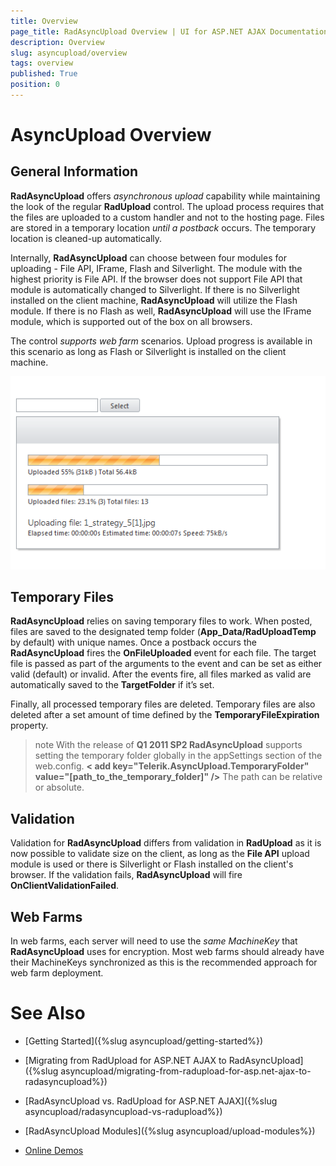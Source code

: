 ```yaml
---
title: Overview
page_title: RadAsyncUpload Overview | UI for ASP.NET AJAX Documentation
description: Overview
slug: asyncupload/overview
tags: overview
published: True
position: 0
---
```


# AsyncUpload Overview



## General Information

**RadAsyncUpload** offers *asynchronous upload* capability while maintaining the look of the regular **RadUpload** control. The upload process requires that the files are uploaded to a custom handler and not to the hosting page. Files are stored in a temporary location *until a postback* occurs. The temporary location is cleaned-up automatically.

Internally, **RadAsyncUpload** can choose between four modules for uploading - File API, IFrame, Flash and Silverlight. The module with the highest priority is File API. If the browser does not support File API that module is automatically changed to Silverlight. If there is no Silverlight installed on the client machine, **RadAsyncUpload** will utilize the Flash module. If there is no Flash as well, **RadAsyncUpload** will use the IFrame module, which is supported out of the box on all browsers.

The control *supports web farm* scenarios. Upload progress is available in this scenario as long as Flash or Silverlight is installed on the client machine.

![Overview](images/asyncupload-overview.png)

## Temporary Files

**RadAsyncUpload** relies on saving temporary files to work. When posted, files are saved to the designated temp folder (**App_Data/RadUploadTemp** by default) with unique names. Once a postback occurs the **RadAsyncUpload** fires the **OnFileUploaded** event for each file. The target file is passed as part of the arguments to the event and can be set as either valid (default) or invalid. After the events fire, all files marked as valid are automatically saved to the **TargetFolder** if it’s set.

Finally, all processed temporary files are deleted. Temporary files are also deleted after a set amount of time defined by the **TemporaryFileExpiration** property. 

>note With the release of **Q1 2011 SP2 RadAsyncUpload** supports setting the temporary folder globally in the appSettings section of the web.config.
> **< add key="Telerik.AsyncUpload.TemporaryFolder" value="[path_to_the_temporary_folder]" />** 
>The path can be relative or absolute.
>


## Validation

Validation for **RadAsyncUpload** differs from validation in **RadUpload** as it is now possible to validate size on the client, as long as the **File API** upload module is used or there is Silverlight or Flash installed on the client's browser. If the validation fails, **RadAsyncUpload** will fire **OnClientValidationFailed**.

## Web Farms

In web farms, each server will need to use the *same MachineKey* that **RadAsyncUpload** uses for encryption. Most web farms should already have their MachineKeys synchronized as this is the recommended approach for web farm deployment.

# See Also

 * [Getting Started]({%slug asyncupload/getting-started%})

 * [Migrating from RadUpload for ASP.NET AJAX to RadAsyncUpload]({%slug asyncupload/migrating-from-radupload-for-asp.net-ajax-to-radasyncupload%})

 * [RadAsyncUpload vs. RadUpload for ASP.NET AJAX]({%slug asyncupload/radasyncupload-vs-radupload%})

 * [RadAsyncUpload Modules]({%slug asyncupload/upload-modules%})

 * [Online Demos](http://demos.telerik.com/aspnet-ajax/asyncupload/examples/overview/defaultcs.aspx)
